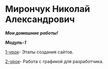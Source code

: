 # Мирончук Николай Александрович
 ***Мои домашние работы!***
 
 ***Модуль-1***
 
[1-урок](https://cloud.mail.ru/public/8jte/y8VT1qNX3 "Этапы создания сайтов.")- Этапы создания сайтов.

[2-урок](https://yadi.sk/d/NXuGYu2h3NM63N "Работа с графикой для разработчика.")- Работа с графикой для разработчика.



